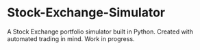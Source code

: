 # Stock-Exchange-Simulator
A Stock Exchange portfolio simulator built in Python. Created with automated trading in mind.
Work in progress.
